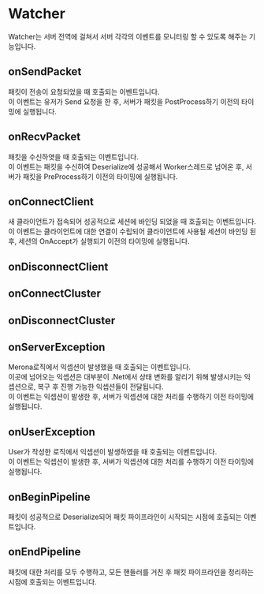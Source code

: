 Watcher
====
Watcher는 서버 전역에 걸쳐서 서버 각각의 이벤트를 모니터링 할 수 있도록 해주는 기능입니다.

onSendPacket
----
패킷이 전송이 요청되었을 때 호출되는 이벤트입니다.<br>
이 이벤트는 유저가 Send 요청을 한 후, 서버가 패킷을 PostProcess하기 이전의 타이밍에 실행됩니다.

onRecvPacket
----
패킷을 수신하엿을 때 호출되는 이벤트입니다.<br>
이 이벤트는 패킷을 수신하여 Deserialize에 성공해서 Worker스레드로 넘어온 후, 서버가 패킷을 PreProcess하기 이전의 타이밍에 실행됩니다.

onConnectClient
----
새 클라이언트가 접속되어 성공적으로 세션에 바인딩 되었을 때 호출되는 이벤트입니다.<br>
이 이벤트는 클라이언트에 대한 연결이 수립되어 클라이언트에 사용될 세션이 바인딩 된 후, 세션의 OnAccept가 실행되기 이전의 타이밍에 실행됩니다.

onDisconnectClient
----

onConnectCluster
----

onDisconnectCluster
----

onServerException
----
Merona로직에서 익셉션이 발생했을 때 호출되는 이벤트입니다.<br>
이곳에 넘어오는 익셉션은 대부분이 .Net에서 상태 변화를 알리기 위해 발생시키는 익셉션으로, 복구 후 진행 가능한 익셉션들이 전달됩니다.<br>
이 이벤트는 익셉션이 발생한 후, 서버가 익셉션에 대한 처리를 수행하기 이전 타이밍에 실행됩니다.

onUserException
----
User가 작성한 로직에서 익셉션이 발생하였을 때 호출되는 이벤트입니다.<br>
이 이벤트는 익셉션이 발생한 후, 서버가 익셉션에 대한 처리를 수행하기 이전 타이밍에 실행됩니다.

onBeginPipeline
----
패킷이 성공적으로 Deserialize되어 패킷 파이프라인이 시작되는 시점에 호출되는 이벤트입니다.

onEndPipeline
----
패킷에 대한 처리를 모두 수행하고, 모든 핸들러를 거친 후 패킷 파이프라인을 정리하는 시점에 호출되는 이벤트입니다.
